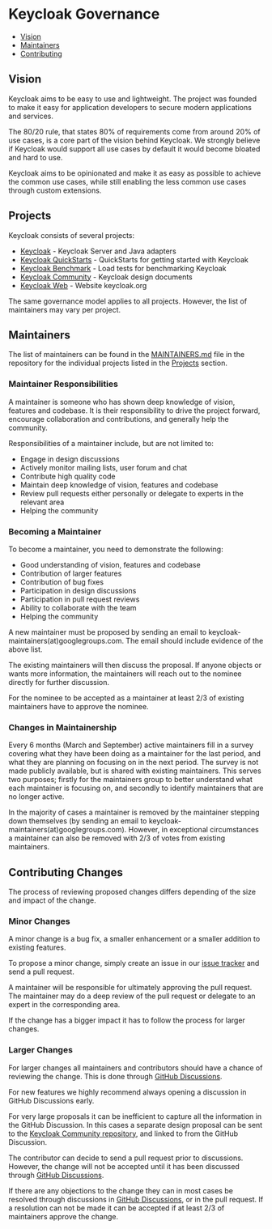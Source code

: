 # Keycloak Governance

* [Vision](#vision) 
* [Maintainers](#maintainers) 
* [Contributing](#contributing)

## Vision

Keycloak aims to be easy to use and lightweight. The project was founded to make it easy for application developers 
to secure modern applications and services.

The 80/20 rule, that states 80% of requirements come from around 20% of use cases, is a core part of the vision behind 
Keycloak. We strongly believe if Keycloak would support all use cases by default it would become bloated and hard to use.

Keycloak aims to be opinionated and make it as easy as possible to achieve the common use cases, while still
enabling the less common use cases through custom extensions.


## Projects

Keycloak consists of several projects:

* [Keycloak](https://github.com/mister-weeden/keycloak) - Keycloak Server and Java adapters
* [Keycloak QuickStarts](https://github.com/mister-weeden/keycloak-quickstarts) - QuickStarts for getting started with Keycloak
* [Keycloak Benchmark](https://github.com/mister-weeden/keycloak-benchmark) - Load tests for benchmarking Keycloak
* [Keycloak Community](https://github.com/mister-weeden/keycloak-community) - Keycloak design documents
* [Keycloak Web](https://github.com/mister-weeden/keycloak-web) - Website keycloak.org

The same governance model applies to all projects. However, the list of maintainers may vary per project. 


## Maintainers

The list of maintainers can be found in the [MAINTAINERS.md](MAINTAINERS.md) file in the repository for the individual 
projects listed in the [Projects](#projects) section.

### Maintainer Responsibilities

A maintainer is someone who has shown deep knowledge of vision, features and codebase. It is their 
responsibility to drive the project forward, encourage collaboration and contributions, and generally help the 
community.

Responsibilities of a maintainer include, but are not limited to:

* Engage in design discussions
* Actively monitor mailing lists, user forum and chat
* Contribute high quality code
* Maintain deep knowledge of vision, features and codebase
* Review pull requests either personally or delegate to experts in the relevant area
* Helping the community

### Becoming a Maintainer

To become a maintainer, you need to demonstrate the following:

* Good understanding of vision, features and codebase
* Contribution of larger features
* Contribution of bug fixes
* Participation in design discussions
* Participation in pull request reviews
* Ability to collaborate with the team
* Helping the community

A new maintainer must be proposed by sending an email to keycloak-maintainers(at)googlegroups.com.
The email should include evidence of the above list.

The existing maintainers will then discuss the proposal. If anyone objects or wants more information, the maintainers 
will reach out to the nominee directly for further discussion. 

For the nominee to be accepted as a maintainer at least 2/3 of existing maintainers have to approve the nominee.


### Changes in Maintainership

Every 6 months (March and September) active maintainers fill in a survey covering what they have been doing as a maintainer 
for the last period, and what they are planning on focusing on in the next period. The survey is not made publicly 
available, but is shared with existing maintainers. This serves two purposes; firstly for the maintainers group to better
understand what each maintainer is focusing on, and secondly to identify maintainers that are no longer active.

In the majority of cases a maintainer is removed by the maintainer stepping down themselves (by sending an email to
keycloak-maintainers(at)googlegroups.com). However, in exceptional circumstances a maintainer can also be removed with
2/3 of votes from existing maintainers.


## Contributing Changes

The process of reviewing proposed changes differs depending of the size and impact of the change.

### Minor Changes

A minor change is a bug fix, a smaller enhancement or a smaller addition to existing features.

To propose a minor change, simply create an issue in our [issue tracker](https://github.com/mister-weeden/keycloak/issues) and
send a pull request.

A maintainer will be responsible for ultimately approving the pull request. The maintainer may do a deep review of the
pull request or delegate to an expert in the corresponding area.

If the change has a bigger impact it has to follow the process for larger changes.

### Larger Changes

For larger changes all maintainers and contributors should have a chance of reviewing the change. This is done through [GitHub Discussions](https://github.com/mister-weeden/keycloak/discussions/categories/ideas).

For new features we highly recommend always opening a discussion in GitHub Discussions early.

For very large proposals it can be inefficient to capture all the information in the GitHub Discussion. In this cases a separate design proposal can be sent to the [Keycloak Community repository](https://github.com/mister-weeden/keycloak-community/tree/main/design), and linked to from the GitHub Discussion.

The contributor can decide to send a pull request prior to discussions. However, the change will not be accepted until it has been discussed through [GitHub Discussions](https://github.com/mister-weeden/keycloak/discussions/categories/ideas).

If there are any objections to the change they can in most cases be resolved through discussions in [GitHub Discussions](https://github.com/mister-weeden/keycloak/discussions/categories/ideas), or
in the pull request. If a resolution can not be made it can be accepted if at least 2/3 of maintainers approve the change.
